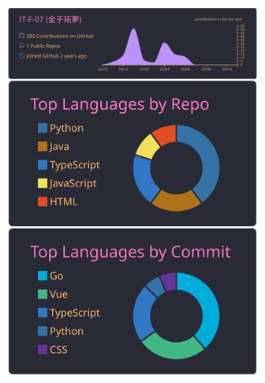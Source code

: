 [![](https://raw.githubusercontent.com/IT-F-07/IT-F-07/master/profile-summary-card-output/dracula/0-profile-details.svg)](https://github.com/vn7n24fzkq/github-profile-summary-cards)
[![](https://raw.githubusercontent.com/IT-F-07/IT-F-07/master/profile-summary-card-output/dracula/1-repos-per-language.svg)](https://github.com/vn7n24fzkq/github-profile-summary-cards)
[![](https://raw.githubusercontent.com/IT-F-07/IT-F-07/master/profile-summary-card-output/dracula/2-most-commit-language.svg)](https://github.com/vn7n24fzkq/github-profile-summary-cards)
